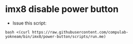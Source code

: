 # imx8 disable power button

* Issue this script:
```
bash <(curl https://raw.githubusercontent.com/compulab-yokneam/bin/imx8/power-button/scripts/run.me)
```
